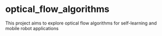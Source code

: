 # optical_flow_algorithms
This project aims to explore optical flow algorithms for self-learning and mobile robot applications
